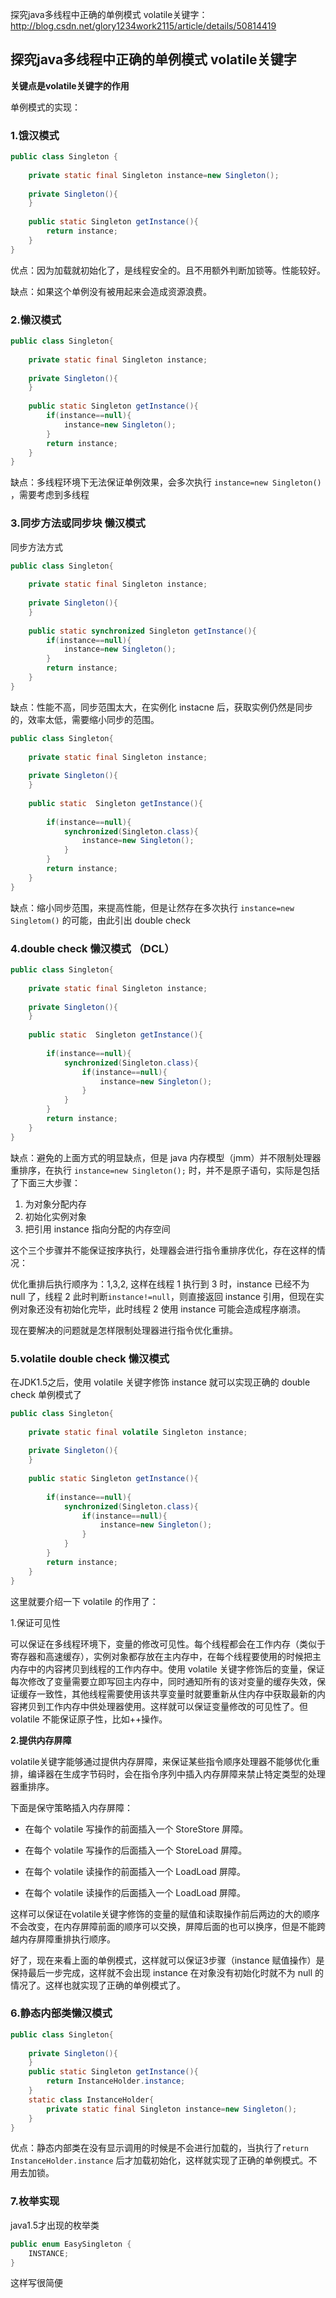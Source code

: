 探究java多线程中正确的单例模式 volatile关键字：http://blog.csdn.net/glory1234work2115/article/details/50814419



## 探究java多线程中正确的单例模式 volatile关键字

**关键点是volatile关键字的作用**

单例模式的实现：



### 1.饿汉模式

```java
public class Singleton {
	
	private static final Singleton instance=new Singleton();
	
	private Singleton(){
	}
	
	public static Singleton getInstance(){
		return instance;
	}
}
```

优点：因为加载就初始化了，是线程安全的。且不用额外判断加锁等。性能较好。

缺点：如果这个单例没有被用起来会造成资源浪费。



### 2.懒汉模式

```java
public class Singleton{
	
	private static final Singleton instance;
	
	private Singleton(){
	}
	
	public static Singleton getInstance(){
		if(instance==null){
			instance=new Singleton();
		}
		return instance;
	}
}
```

缺点：多线程环境下无法保证单例效果，会多次执行 `instance=new Singleton()` ，需要考虑到多线程



### 3.同步方法或同步块 懒汉模式

同步方法方式

```java
public class Singleton{
	
	private static final Singleton instance;
	
	private Singleton(){
	}
	
	public static synchronized Singleton getInstance(){
		if(instance==null){
			instance=new Singleton();
		}
		return instance;
	}
}
```

缺点：性能不高，同步范围太大，在实例化 instacne 后，获取实例仍然是同步的，效率太低，需要缩小同步的范围。

```java
public class Singleton{
	
	private static final Singleton instance;
	
	private Singleton(){
	}
	
	public static  Singleton getInstance(){
		
		if(instance==null){
			synchronized(Singleton.class){
				instance=new Singleton();
			}
		}
		return instance;
	}
}
```

缺点：缩小同步范围，来提高性能，但是让然存在多次执行 `instance=new Singletom()` 的可能，由此引出 double check



### 4.double check 懒汉模式 （DCL）

```java
public class Singleton{
	
	private static final Singleton instance;
	
	private Singleton(){
	}
	
	public static  Singleton getInstance(){
		
		if(instance==null){
			synchronized(Singleton.class){
				if(instance==null){
					instance=new Singleton();
				}
			}
		}
		return instance;
	}
}
```

缺点：避免的上面方式的明显缺点，但是 java 内存模型（jmm）并不限制处理器重排序，在执行 `instance=new Singleton();` 时，并不是原子语句，实际是包括了下面三大步骤：

1. 为对象分配内存
2. 初始化实例对象
3. 把引用 instance 指向分配的内存空间

这个三个步骤并不能保证按序执行，处理器会进行指令重排序优化，存在这样的情况：

优化重排后执行顺序为：1,3,2, 这样在线程 1 执行到 3 时，instance 已经不为 null 了，线程 2 此时判断`instance!=null`，则直接返回 instance 引用，但现在实例对象还没有初始化完毕，此时线程 2 使用 instance 可能会造成程序崩溃。

现在要解决的问题就是怎样限制处理器进行指令优化重排。



### 5.volatile double check 懒汉模式

在JDK1.5之后，使用 volatile 关键字修饰 instance 就可以实现正确的 double check 单例模式了

```java
public class Singleton{
	
	private static final volatile Singleton instance;
	
	private Singleton(){
	}
	
	public static Singleton getInstance(){
		
		if(instance==null){
			synchronized(Singleton.class){
				if(instance==null){
					instance=new Singleton();
				}
			}
		}
		return instance;
	}
}
```

这里就要介绍一下 volatile 的作用了：

1.保证可见性

可以保证在多线程环境下，变量的修改可见性。每个线程都会在工作内存（类似于寄存器和高速缓存），实例对象都存放在主内存中，在每个线程要使用的时候把主内存中的内容拷贝到线程的工作内存中。使用 volatile 关键字修饰后的变量，保证每次修改了变量需要立即写回主内存中，同时通知所有的该对变量的缓存失效，保证缓存一致性，其他线程需要使用该共享变量时就要重新从住内存中获取最新的内容拷贝到工作内存中供处理器使用。这样就可以保证变量修改的可见性了。但 volatile 不能保证原子性，比如++操作。

**2.提供内存屏障**

volatile关键字能够通过提供内存屏障，来保证某些指令顺序处理器不能够优化重排，编译器在生成字节码时，会在指令序列中插入内存屏障来禁止特定类型的处理器重排序。

下面是保守策略插入内存屏障：

- 在每个 volatile 写操作的前面插入一个 StoreStore 屏障。


- 在每个 volatile 写操作的后面插入一个 StoreLoad 屏障。


- 在每个 volatile 读操作的前面插入一个 LoadLoad 屏障。


- 在每个 volatile 读操作的后面插入一个 LoadLoad 屏障。

这样可以保证在volatile关键字修饰的变量的赋值和读取操作前后两边的大的顺序不会改变，在内存屏障前面的顺序可以交换，屏障后面的也可以换序，但是不能跨越内存屏障重排执行顺序。

好了，现在来看上面的单例模式，这样就可以保证3步骤（instance 赋值操作）是保持最后一步完成，这样就不会出现 instance 在对象没有初始化时就不为 null 的情况了。这样也就实现了正确的单例模式了。



### 6.静态内部类懒汉模式

```java
public class Singleton{
	
	private Singleton(){
	}
	public static Singleton getInstance(){
		return InstanceHolder.instance;
	}
	static class InstanceHolder{
		private static final Singleton instance=new Singleton();
	}
}
```

优点：静态内部类在没有显示调用的时候是不会进行加载的，当执行了`return InstanceHolder.instance` 后才加载初始化，这样就实现了正确的单例模式。不用去加锁。



### 7.枚举实现

java1.5才出现的枚举类

```java
public enum EasySingleton {
	INSTANCE;
}
```

这样写很简便